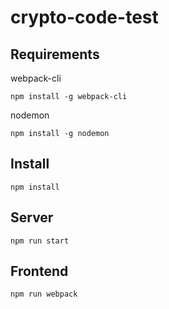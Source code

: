 # crypto-code-test

## Requirements

webpack-cli
```
npm install -g webpack-cli
```

nodemon
```
npm install -g nodemon
```


## Install
```
npm install
```

## Server
```
npm run start
```


## Frontend
```
npm run webpack
```